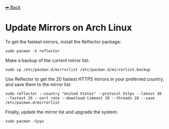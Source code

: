 [⬅ Back](../)

# Update Mirrors on Arch Linux

To get the fastest mirrors, install the Reflector package:
```
sudo pacman -S reflector
```

Make a backup of the current mirror list:
```
sudo cp /etc/pacman.d/mirrorlist /etc/pacman.d/mirrorlist.backup
```

Use Reflector to get the 20 fastest HTTPS mirrors in your preferred country, and save them to the mirror list:
```
sudo reflector --country "United States" --protocol https --latest 30 --fastest 20 --sort rate --download-timeout 10 --threads 10 --save /etc/pacman.d/mirrorlist
```

Finally, update the mirror list and upgrade the system:
```
sudo pacman -Syyu
```

